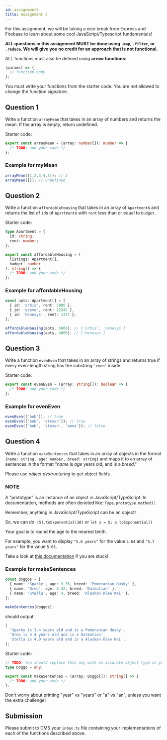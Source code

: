 ```yaml
---
id: assignment3
title: Assignment 3
---
```


For this assignment, we will be taking a nice break from Express and Firebase to
learn about some cool JavaScript/Typescript fundamentals!

**ALL questions in this assignment MUST be done using `.map`, `.filter`, or
`.reduce`. We will give you no credit for an approach that is not functional.**

ALL functions must also be defined using **arrow functions**:

```typescript
(params) => {
  // function body
};
```

You must write your functions from the starter code. You are not allowed to change the function signature.

## Question 1

Write a function `arrayMean` that takes in an array of numbers and returns the mean.
If the array is empty, return undefined.

Starter code:

```typescript
export const arrayMean = (array: number[]): number => {
  /* TODO: add your code */
};
```

### Example for myMean

```typescript
arrayMean([1,2,3,4,5]); // 3
arrayMean([]); // undefined
```

## Question 2

Write a function `affordableHousing` that takes in an array of `Apartment`s
and returns the list of `id`s of `Apartment`s with `rent` less than or equal to
`budget`.

Starter code:

```typescript
type Apartment = {
  id: string;
  rent: number;
};

export const affordableHousing = (
  listings: Apartment[],
  budget: number
): string[] => {
  /* TODO: add your code */
};
```

### Example for affordableHousing

```typescript
const apts: Apartment[] = [
  { id: 'orbis', rent: 5000 },
  { id: 'ereve', rent: 12345 },
  { id: 'henesys', rent: 1337 },
];

affordableHousing(apts, 5000); // ['orbis', 'henesys']
affordableHousing(apts, 4000); // ['henesys']
```

## Question 3

Write a function `evenEven` that takes in an array of strings and returns
true if every even-length string has the substring `'even'` inside.

Starter code:

```typescript
export const evenEven = (array: string[]): boolean => {
  /* TODO: add your code */
};
```

### Example for evenEven

```typescript
evenEven(['bob']); // true
evenEven(['bob', 'steven']); // true
evenEven(['bob', 'steven', 'anna']); // false
```

## Question 4

Write a function `makeSentences` that takes in an array of objects in the format
`{name: string, age: number, breed: string}` and maps it to an array of
sentences in the format "_name_ is _age_ years old, and is a _breed_."

Please use _object destructuring_ to get object fields.

### NOTE

A "prototype" is an instance of an object in JavaScript/TypeScript. In
documentation, methods are often denoted like: `Type.prototype.method()`

Remember, anything in JavaScript/TypeScript can be an object!

So, we can do: `(5).toExponential(10)` or `let x = 5; x.toExponential()`

Your goal is to round the age to the nearest tenth.

For example, you want to display `"5.6 years"` for the value `5.64` and `"5.7 years"` for the value `5.65`.

Take a look at [this documentation](https://developer.mozilla.org/en-US/docs/Web/JavaScript/Reference/Global_Objects/Number#Methods) if you are stuck!

### Example for makeSentences

```typescript
const doggos = [
  { name: 'Sparky', age: 3.35, breed: 'Pomeranian Husky' },
  { name: 'Oreo', age: 5.42, breed: 'Dalmatian' },
  { name: 'Stella', age: 4, breed: 'Alaskan Klee Kai' },
];

makeSentences(doggos);
```

should output

```typescript
[
  'Sparky is 3.4 years old and is a Pomeranian Husky',
  'Oreo is 5.4 years old and is a Dalmatian',
  'Stella is 4.0 years old and is a Alaskan Klee Kai',
];
```

Starter code:

```typescript
// TODO: You should replace this any with an accurate object type in your submission!
type Doggo = any;

export const makeSentences = (array: Doggo[]): string[] => {
  /* TODO: add your code */
};
```

Don't worry about printing "year" vs "years" or "a" vs "an", unless you want the
extra challenge!

## Submission

Please submit to CMS your `index.ts` file containing your implementations of
each of the functions described above.
